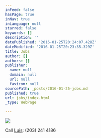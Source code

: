 ```yaml
---
inFeed: false
hasPage: true
inNav: true
inLanguage: null
starred: false
keywords: []
description: ''
datePublished: '2016-01-25T20:24:07.428Z'
dateModified: '2016-01-25T20:23:35.329Z'
title: Jobs
author: []
authors: []
publisher:
  name: null
  domain: null
  url: null
  favicon: null
sourcePath: _posts/2016-01-25-jobs.md
published: true
url: jobs/index.html
_type: WebPage

---
```

![](https://the-grid-user-content.s3-us-west-2.amazonaws.com/7b5e1588-e589-4e55-91a7-892b49985336.jpg)

Call [Luis][0]: (203) 241 4186  

[0]: luis_batista@live.com